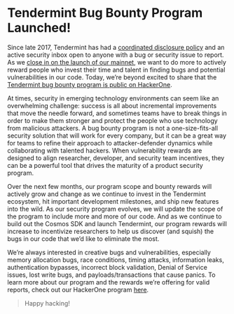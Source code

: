 # Tendermint Bug Bounty Program Launched! 

Since late 2017, Tendermint has had a [coordinated disclosure policy](https://tendermint.com/security) and an active security inbox open to anyone with a bug or security issue to report. As we [close in on the launch of our mainnet](https://blog.cosmos.network/latest-in-cosmos-critical-community-update-may-4350bc6cc25), we want to do more to actively reward people who invest their time and talent in finding bugs and potential vulnerabilities in our code. Today, we’re beyond excited to share that the [Tendermint bug bounty program is public on HackerOne](https://hackerone.com/tendermint/).

At times, security in emerging technology environments can seem like an overwhelming challenge: success is all about incremental improvements that move the needle forward, and sometimes teams have to break things in order to make them stronger and protect the people who use technology from malicious attackers. A bug bounty program is not a one-size-fits-all security solution that will work for every company, but it can be a great way for teams to refine their approach to attacker-defender dynamics while collaborating with talented hackers. When vulnerability rewards are designed to align researcher, developer, and security team incentives, they can be a powerful tool that drives the maturity of a product security program.

Over the next few months, our program scope and bounty rewards will actively grow and change as we continue to invest in the Tendermint ecosystem, hit important development milestones, and ship new features into the wild. As our security program evolves, we will update the scope of the program to include more and more of our code. And as we continue to build out the Cosmos SDK and launch Tendermint, our program rewards will increase to incentivize researchers to help us discover (and squish) the bugs in our code that we’d like to eliminate the most.

We’re always interested in creative bugs and vulnerabilities, especially memory allocation bugs, race conditions, timing attacks, information leaks, authentication bypasses, incorrect block validation, Denial of Service issues, lost write bugs, and payloads/transactions that cause panics. To learn more about our program and the rewards we’re offering for valid reports, check out our HackerOne program [here](https://hackerone.com/tendermint).

> Happy hacking!